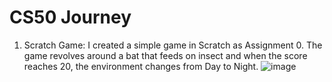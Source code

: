 # CS50 Journey

1. Scratch Game:
   I created a simple game in Scratch as Assignment 0. The game revolves around a bat that feeds on insect and when the score reaches 20, the environment changes from Day to Night.
   ![image](https://github.com/user-attachments/assets/21a0cd7b-f904-443b-bf48-66f98a59effa)
